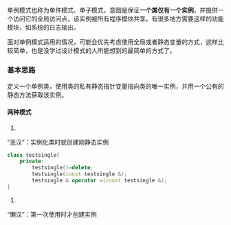 单例模式也称为单件模式、单子模式，意图是保证**一个类仅有一个实例**，并提供一个访问它的全局访问点，该实例被所有程序模块共享。有很多地方需要这样的功能模块，如系统的日志输出。

面对单例模式适用的情况，可能会优先考虑使用全局或者静态变量的方式，这样比较简单，也是没学过设计模式的人所能想到的最简单的方式了。


### 基本思路

定义一个单例类，使用类的私有静态指针变量指向类的唯一实例，并用一个公有的静态方法获取该实例。

#### **两种模式**
1. 
“恶汉”：实例化类时就创建刚静态实例
```C++
class testsingle{
    private:
        testsingle()=delete;
        testsingle(const testsingle &);
        testsingle & operator =(const testsingle &);
}
```
1. 
“懒汉”：第一次使用时才创建实例

